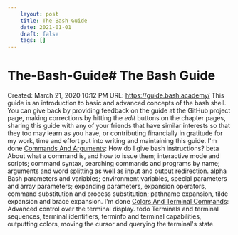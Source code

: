 ```yaml
---
 	layout: post
 	title: The-Bash-Guide
 	date: 2021-01-01
 	draft: false
 	tags: []
---
```


# The-Bash-Guide# The Bash Guide
Created: March 21, 2020 10:12 PM
URL: https://guide.bash.academy/
This guide is an introduction to basic and advanced concepts of the bash shell.
You can give back by providing feedback on the guide at the GitHub project page, making corrections by hitting the *edit* buttons on the chapter pages, sharing this guide with any of your friends that have similar interests so that they too may learn as you have, or contributing financially in gratitude for my work, time and effort put into writing and maintaining this guide.
I'm done [Commands And Arguments](https://guide.bash.academy/commands/): How do I give bash instructions?
beta
About what a command is, and how to issue them; interactive mode and scripts; command syntax, searching commands and programs by name; arguments and word splitting as well as input and output redirection.
alpha
Bash parameters and variables; environment variables, special parameters and array parameters; expanding parameters, expansion operators, command substitution and process substitution; pathname expansion, tilde expansion and brace expansion.
I'm done [Colors And Terminal Commands](https://guide.bash.academy/terminal/): Advanced control over the terminal display.
todo
Terminals and terminal sequences, terminal identifiers, terminfo and terminal capabilities, outputting colors, moving the cursor and querying the terminal's state.
